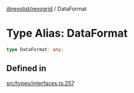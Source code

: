 [@revolist/revogrid](README.md) / DataFormat

# Type Alias: DataFormat

```ts
type DataFormat: any;
```

## Defined in

[src/types/interfaces.ts:257](https://github.com/revolist/revogrid/blob/39cfd614966a26ee6ce63b18984e6b24b2874cc5/src/types/interfaces.ts#L257)
